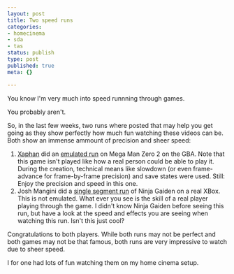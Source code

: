 ```yaml
---
layout: post
title: Two speed runs
categories:
- homecinema
- sda
- tas
status: publish
type: post
published: true
meta: {}

---
```

<p>You know I'm very much into speed runnning through games.</p>
<p>You probably aren't.</p>
<p>So, in the last few weeks, two runs where posted that may help you get going as they show perfectly how much fun watching these videos can be. Both show an immense ammount of precision and sheer speed:</p>
<ol>
    <li><a href="http://tasvideos.org/Players-126up.html">Xaphan</a> did an <a href="http://tasvideos.org/750M.html">emulated run</a> on Mega Man Zero 2 on the GBA. Note that this game isn't played like how a real person could be able to play it. During the creation, technical means like slowdown (or even frame-advance for frame-by-frame precision) and save states were used. Still: Enjoy the precision and speed in this one.</li>
    <li>Josh Mangini did a <a href="http://speeddemosarchive.com/NinjaGaidenBlack.html#SS">single segment run</a> of Ninja Gaiden on a real XBox. This is not emulated. What ever you see is the skill of a real player playing through the game. I didn't know Ninja Gaiden before seeing this run, but have a look at the speed and effects you are seeing when watching this run. Isn't this just cool?</li>
</ol>
<p>Congratulations to both players. While both runs may not be perfect and both games may not be that famous, both runs are very impressive to watch due to sheer speed.</p>
<p>I for one had lots of fun watching them on my home cinema setup.</p>
